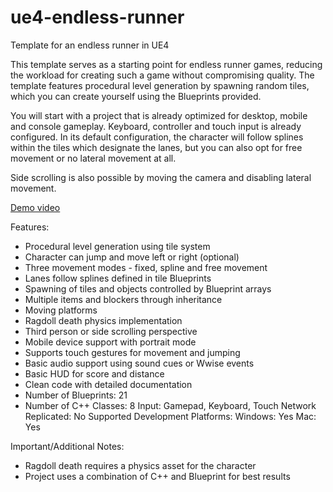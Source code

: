 # ue4-endless-runner
Template for an endless runner in UE4

This template serves as a starting point for endless runner games, reducing the workload for creating such a game without compromising quality. The template features procedural level generation by spawning random tiles, which you can create yourself using the Blueprints provided.

You will start with a project that is already optimized for desktop, mobile and console gameplay. Keyboard, controller and touch input is already configured. In its default configuration, the character will follow splines within the tiles which designate the lanes, but you can also opt for free movement or no lateral movement at all.

Side scrolling is also possible by moving the camera and disabling lateral movement.

[Demo video](https://youtu.be/a2cYvfdjt1o)

Features:
 - Procedural level generation using tile system
 - Character can jump and move left or right (optional)
 - Three movement modes - fixed, spline and free movement
 - Lanes follow splines defined in tile Blueprints
 - Spawning of tiles and objects controlled by Blueprint arrays
 - Multiple items and blockers through inheritance
 - Moving platforms
 - Ragdoll death physics implementation
 - Third person or side scrolling perspective
 - Mobile device support with portrait mode
 - Supports touch gestures for movement and jumping
 - Basic audio support using sound cues or Wwise events
 - Basic HUD for score and distance
 - Clean code with detailed documentation
 - Number of Blueprints: 21
 - Number of C++ Classes: 8
Input: Gamepad, Keyboard, Touch
Network Replicated: No
Supported Development Platforms:
Windows: Yes
Mac: Yes

Important/Additional Notes:
 - Ragdoll death requires a physics asset for the character
 - Project uses a combination of C++ and Blueprint for best results
